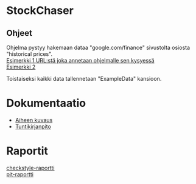 # StockChaser
## Ohjeet

Ohjelma pystyy hakemaan dataa "google.com/finance" sivustolta osiosta "historical prices".\
[Esimerkki 1 URL:stä joka annetaan ohjelmalle sen kysyessä](https://www.google.com/finance/historical?q=NASDAQ%3AAAPL&ei=H0jdWPnAB4TAswHvvIiwBw "Applen markkinadata")\
[Esimerkki 2](https://www.google.com/finance/historical?q=NASDAQ%3AMSFT&ei=P0fdWNnoGZSCswG-koWIDQ "Microsoftin markkinadata")

Toistaiseksi kaikki data tallennetaan "ExampleData" kansioon.

# Dokumentaatio
- [Aiheen kuvaus](dokumentaatio/aiheenKuvausJaRakenne.md)
- [Tuntikirjanpito](dokumentaatio/Tuntikirjanpito.md)

# Raportit
[checkstyle-raportti](https://htmlpreview.github.io/?https://github.com/SPelto/StockChaser/blob/master/dokumentaatio/checkstyle/checkstyle.html)\
[pit-raportti](http://htmlpreview.github.io/?https://github.com/SPelto/StockChaser/blob/master/dokumentaatio/pit/201704272329/index.html)

